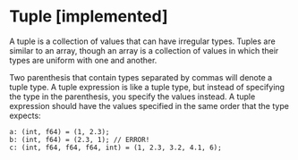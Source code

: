 # Tuple [implemented]

A tuple is a collection of values that can have irregular types. Tuples are similar
to an array, though an array is a collection of values in which their types are
uniform with one and another.

Two parenthesis that contain types separated by commas will denote a tuple type. A
tuple expression is like a tuple type, but instead of specifying the type
in the parenthesis, you specify the values instead. A tuple expression should have
the values specified in the same order that the type expects:

```
a: (int, f64) = (1, 2.3);
b: (int, f64) = (2.3, 1); // ERROR!
c: (int, f64, f64, f64, int) = (1, 2.3, 3.2, 4.1, 6);
```
